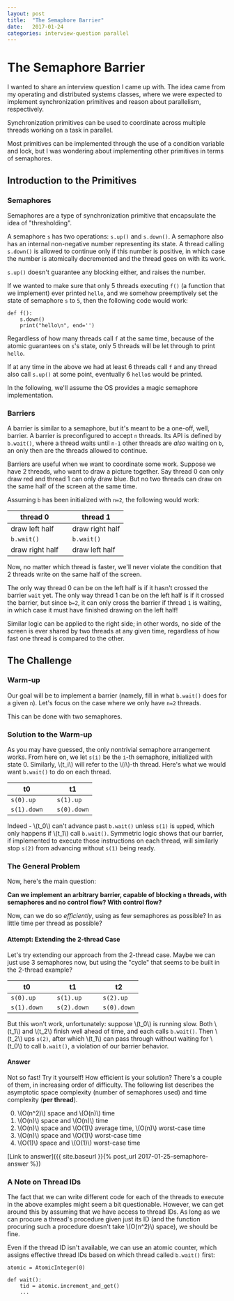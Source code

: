 ```yaml
---
layout: post
title:  "The Semaphore Barrier"
date:   2017-01-24
categories: interview-question parallel
---
```


# The Semaphore Barrier

I wanted to share an interview question I came up with. The idea came from my operating and distributed systems classes, where we were expected to implement synchronization primitives and reason about parallelism, respectively.

Synchronization primitives can be used to coordinate across multiple threads working on a task in parallel.

Most primitives can be implemented through the use of a condition variable and lock, but I was wondering about implementing other primitives in terms of semaphores.

## Introduction to the Primitives

### Semaphores

Semaphores are a type of synchronization primitive that encapsulate the idea of "thresholding".

A semaphore `s` has two operations: `s.up()` and `s.down()`. A semaphore also has an internal non-negative number representing its state. A thread calling `s.down()` is allowed to continue only if this number is positive, in which case the number is atomically decremented and the thread goes on with its work.

`s.up()` doesn't guarantee any blocking either, and raises the number.

If we wanted to make sure that only 5 threads executing `f()` (a function that we implement) ever printed `hello`, and we somehow preemptively set the state of semaphore `s` to `5`, then the following code would work:

    def f():
        s.down()
        print("hello\n", end='')

Regardless of how many threads call `f` at the same time, because of the atomic guarantees on `s`'s state, only 5 threads will be let through to print `hello`.

If at any time in the above we had at least 6 threads call `f` and any thread also call `s.up()` at some point, eventually 6 `hello`s would be printed.

In the following, we'll assume the OS provides a magic semaphore implementation.

### Barriers

A barrier is similar to a semaphore, but it's meant to be a one-off, well, barrier. A barrier is preconfigured to accept `n` threads. Its API is defined by `b.wait()`, where a thread waits until `n-1` other threads are *also* waiting on `b`, an only then are the threads allowed to continue.

Barriers are useful when we want to coordinate some work. Suppose we have 2 threads, who want to draw a picture together. Say thread 0 can only draw red and thread 1 can only draw blue. But no two threads can draw on the same half of the screen at the same time.

Assuming `b` has been initialized with `n=2`, the following would work:

| thread 0 | | thread 1 |
| --- | --- | --- |
| draw left half | | draw right half |
| `b.wait()` | | `b.wait()` |
| draw right half  | |  draw left half |

Now, no matter which thread is faster, we'll never violate the condition that 2 threads write on the same half of the screen.

The only way thread 0 can be on the left half is if it hasn't crossed the barrier `wait` yet. The only way thread 1 can be on the left half is if it crossed the barrier, but since `b=2`, it can only cross the barrier if thread `1` is waiting, in which case it must have finished drawing on the left half!

Similar logic can be applied to the right side; in other words, no side of the screen is ever shared by two threads at any given time, regardless of how fast one thread is compared to the other.

## The Challenge

### Warm-up

Our goal will be to implement a barrier (namely, fill in what `b.wait()` does for a given `n`). Let's focus on the case where we only have `n=2` threads.

This can be done with two semaphores.

### Solution to the Warm-up

As you may have guessed, the only nontrivial semaphore arrangement works. From here on, we let `s(i)` be the `i`-th semaphore, initialized with state 0. Similarly, \\(t_i\\) will refer to the \\(i\\)-th thread. Here's what we would want `b.wait()` to do on each thread.

| t0 | | t1 |
| --- | --- | --- |
| `s(0).up` | | `s(1).up` |
| `s(1).down` | | `s(0).down` |


Indeed - \\(t_0\\) can't advance past `b.wait()` unless `s(1)` is `up`ped, which only happens if \\(t_1\\) call `b.wait()`. Symmetric logic shows that our barrier, if implemented to execute those instructions on each thread, will similarly stop `s(2)` from advancing without `s(1)` being ready.

### The General Problem

Now, here's the main question:

**Can we implement an arbitrary barrier, capable of blocking `n` threads, with semaphores and no control flow? With control flow?** 

Now, can we do so _efficiently_, using as few semaphores as possible? In as little time per thread as possible?

#### Attempt: Extending the 2-thread Case

Let's try extending our approach from the 2-thread case. Maybe we can just use 3 semaphores now, but using the "cycle" that seems to be built in the 2-thread example?

| t0 | | t1 | |  t2 |
| --- | --- | --- | --- | --- |
| `s(0).up` | | `s(1).up` | | `s(2).up` |
| `s(1).down` | | `s(2).down` | | `s(0).down` |

But this won't work, unfortunately: suppose \\(t_0\\) is running slow. Both \\(t_1\\) and \\(t_2\\) finish well ahead of time, and each calls `b.wait()`. Then \\(t_2\\) ups `s(2)`, after which \\(t_1\\) can pass through without waiting for \\(t_0\\) to call `b.wait()`, a violation of our barrier behavior.

#### Answer

Not so fast! Try it yourself! How efficient is your solution? There's a couple of them, in increasing order of difficulty. The following list describes the asymptotic space complexity (number of semaphores used) and time complexity (**per thread**).

0. \\(O(n^2)\\) space and \\(O(n)\\) time
0. \\(O(n)\\) space and \\(O(n)\\) time
0. \\(O(n)\\) space and \\(O(1)\\) average time, \\(O(n)\\) worst-case time
0. \\(O(n)\\) space and \\(O(1)\\) worst-case time
0. \\(O(1)\\) space and \\(O(1)\\) worst-case time

[Link to answer]({{ site.baseurl }}{% post_url 2017-01-25-semaphore-answer %})

### A Note on Thread IDs

The fact that we can write different code for each of the threads to execute in the above examples might seem a bit questionable. However, we can get around this by assuming that we have access to thread IDs. As long as we can procure a thread's procedure given just its ID (and the function procuring such a procedure doesn't take \\(O(n^2)\\) space), we should be fine.

Even if the thread ID isn't available, we can use an atomic counter, which assigns effective thread IDs based on which thread called `b.wait()` first:

```
atomic = AtomicInteger(0)

def wait():
    tid = atomic.increment_and_get()
    ...
```
